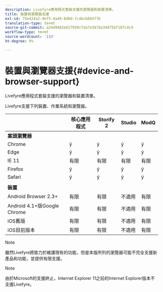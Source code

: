 ```yaml
---
description: Livefyre應用程式套裝支援的瀏覽器和裝置清單。
title: 裝置與瀏覽器支援
exl-id: 75e424a2-9ef5-4a49-8d0d-7c4bcb865f7b
translation-type: tm+mt
source-git-commit: a2449482e617939cfda7e367da34875bf187c4c9
workflow-type: tm+mt
source-wordcount: '133'
ht-degree: 9%

---
```


# 裝置與瀏覽器支援{#device-and-browser-support}

Livefyre應用程式套裝支援的瀏覽器和裝置清單。

Livefyre支援下列裝置、作業系統和瀏覽器。

|  | 核心應用程式 | Storify 2 | Studio | ModQ |
|---|---|---|---|---|
| **案頭瀏覽器** |  |  |  |  |
| Chrome | ý | ý | ý | ý |
| Edge | ý | ý | ý | ý |
| IE 11 | 有限 | 有限 | 有限 | 有限 |
| Firefox | ý | ý | ý | ý |
| Safari | ý | ý | ý | ý |
|  |  |  |  |  |
| **裝置** |  |  |  |  |
| Android Browser 2.3+ | 有限 | 有限 | 不適用 | 有限 |
| Android 4.1+版Google Chrome | 有限 | 有限 | 不適用 | 有限 |
| iOS舊版 | 有限 | 有限 | 不適用 | 有限 |
| iOS目前版本 | 有限 | 有限 | 不適用 | 有限 |

>[!NOTE]
>
>雖然Livefyre將致力於維護現有的功能，但是本版所列的瀏覽器可能不完全支援新產品和功能，並提供有限支援。

>[!NOTE]
>
>由於Microsoft的支援終止，Internet Explorer 11之前的Internet Explorer版本不支援Livefyre。
